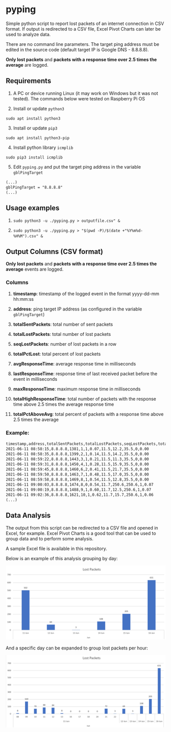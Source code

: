 # pyping

Simple python script to report lost packets of an internet connection in CSV format. If output is redirected to a CSV file, Excel Pivot Charts can later be used to analyze data.

There are no command line parameters. The target ping address must be edited in the source code (default target IP is Google DNS - 8.8.8.8).

**Only lost packets** and **packets with a response time over 2.5 times the average** are logged.

## Requirements

1. A PC or device running Linux (it may work on Windows but it was not tested). The commands below were tested on Raspberry Pi OS

2. Install or update `python3`
```
sudo apt install python3
```

3. Install or update `pip3`
```
sudo apt install python3-pip
```

4. Install python library `icmplib`
```
sudo pip3 install icmplib
```

5. Edit `pyping.py` and put the target ping address in the variable `gblPingTarget`
```
(...)
gblPingTarget = "8.8.8.8"
(...)
```

## Usage examples

1. `sudo python3 -u ./pyping.py > outputfile.csv" &`

2. `sudo python3 -u ./pyping.py > "$(pwd -P)/$(date +"%Y%m%d-%H%M").csv" &`

## Output Columns (CSV format)

**Only lost packets** and **packets with a response time over 2.5 times the average** events are logged.

### Columns

1. **timestamp**: timestamp of the logged event in the format yyyy-dd-mm hh:mm:ss

2. **address**: ping target IP address (as configured in the variable `gblPingTarget`)

3. **totalSentPackets**: total number of sent packets

4. **totalLostPackets**: total number of lost packets

5. **seqLostPackets**: number of lost packets in a row

6. **totalPctLost**: total percent of lost packets

7. **avgResponseTime**: average response time in milliseconds

8. **lastResponseTime**: response time of last received packet before the event in milliseconds

9. **maxResponseTime**: maximum response time in milliseconds

10. **totalHighResponseTime**: total number of packets with the response time above 2.5 times the average response time

11. **totalPctAboveAvg**: total percent of packets with a response time above 2.5 times the average

### Example:

```
timestamp,address,totalSentPackets,totalLostPackets,seqLostPackets,totalPctLost,avgResponseTime,lastResponseTime,maxResponseTime,totalHighResponseTime,totalPctAboveAvg
2021-06-11 08:58:15,8.8.8.8,1381,1,1,0.07,11.5,12.2,35.5,0,0.00    
2021-06-11 08:58:35,8.8.8.8,1399,2,1,0.14,11.5,14.2,35.5,0,0.00    
2021-06-11 08:59:22,8.8.8.8,1443,3,1,0.21,11.5,11.3,35.5,0,0.00    
2021-06-11 08:59:31,8.8.8.8,1450,4,1,0.28,11.5,15.9,35.5,0,0.00    
2021-06-11 08:59:45,8.8.8.8,1460,6,2,0.41,11.5,21.7,35.5,0,0.00    
2021-06-11 08:59:50,8.8.8.8,1463,7,1,0.48,11.5,17.0,35.5,0,0.00    
2021-06-11 08:59:58,8.8.8.8,1469,8,1,0.54,11.5,12.8,35.5,0,0.00    
2021-06-11 09:00:03,8.8.8.8,1474,8,0,0.54,11.7,250.6,250.6,1,0.07    
2021-06-11 09:00:19,8.8.8.8,1488,9,1,0.60,11.7,12.5,250.6,1,0.07    
2021-06-11 09:02:36,8.8.8.8,1621,10,1,0.62,11.7,15.7,250.6,1,0.06    
(...)
```

## Data Analysis

The output from this script can be redirected to a CSV file and opened in Excel, for example. Excel Pivot Charts is a good tool that can be used to group data and to perform some analysis.

A sample Excel file is available in this repository.

Below is an example of this analysis grouping by day:

![Pivot Chart - Example 1](https://github.com/d-me3/pyping/raw/main/analysis-example-1.png)

And a specific day can be expanded to group lost packets per hour:

![Pivot Chart - Example 2](https://github.com/d-me3/pyping/raw/main/analysis-example-2.png)


